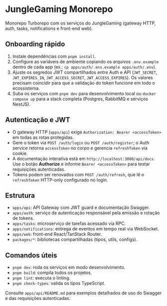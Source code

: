 # JungleGaming Monorepo

Monorepo Turborepo com os serviços do JungleGaming (gateway HTTP, auth, tasks, notifications e front-end web).

## Onboarding rápido
1. Instale dependências com `pnpm install`.
2. Configure as variáveis de ambiente copiando os arquivos `.env.example` dentro de cada app (ex.: `cp apps/auth/.env.example apps/auth/.env`).
3. Ajuste os segredos JWT compartilhados entre Auth e API (`JWT_SECRET`, `JWT_EXPIRES_IN`, `JWT_ACCESS_SECRET`, `JWT_ACCESS_EXPIRES`). Os valores precisam coincidir para que a validação do token funcione em todo o ecossistema.
4. Suba os serviços com `pnpm dev` para desenvolvimento local ou `docker compose up` para a stack completa (Postgres, RabbitMQ e serviços NestJS).

## Autenticação e JWT
- O gateway HTTP (`apps/api`) exige `Authorization: Bearer <accessToken>` em todas as rotas protegidas.
- Gere o token via `POST /auth/login` ou `POST /auth/register`; o Auth service retorna `accessToken` no corpo e gerencia `refreshToken` via cookie.
- A documentação interativa está em `http://localhost:3000/api/docs`. Use o botão **Authorize** e informe `Bearer <accessToken>` para testar requisições autenticadas.
- Tokens podem ser renovados com `POST /auth/refresh`, que lê o `refreshToken` HTTP-only configurado no login.

## Estrutura
- `apps/api`: API Gateway com JWT guard e documentação Swagger.
- `apps/auth`: serviço de autenticação responsável pela emissão e rotação de tokens.
- `apps/tasks`: microserviço de tarefas acessado via RPC.
- `apps/notifications`: entrega de eventos em tempo real via WebSocket.
- `apps/web`: front-end React/TanStack Router.
- `packages/*`: bibliotecas compartilhadas (tipos, utils, configs).

## Comandos úteis
- `pnpm dev`: roda os serviços em modo desenvolvimento.
- `pnpm build`: compila todos os projetos.
- `pnpm lint`: executa o linting.
- `pnpm check-types`: valida os tipos TypeScript.

Consulte `apps/api/README.md` para exemplos detalhados de uso do Swagger e das requisições autenticadas.
